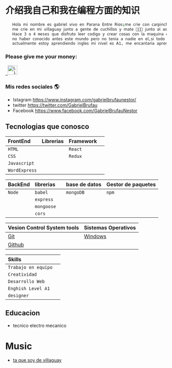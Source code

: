 
# 介绍我自己和我在编程方面的知识




```bash
   𝖧𝗈𝗅𝖺 𝗆𝗂 𝗇𝗈𝗆𝖻𝗋𝖾 𝖾𝗌 𝗀𝖺𝖻𝗋𝗂𝖾𝗅 𝗏𝗂𝗏𝗈 𝖾𝗇 𝖯𝖺𝗋𝖺𝗇𝖺 𝖤𝗇𝗍𝗋𝖾 𝖱𝗂𝗈𝗌;𝗆𝖾 𝖼𝗋𝗂𝖾 𝖼𝗈𝗇 𝖼𝖺𝗋𝗉𝗂𝗇𝖼𝗁𝗈𝗌 𝗋𝖾𝖼𝗈𝗌𝗍𝖺𝖽𝗈 𝖾𝗇 𝗆𝗂 𝗀𝗎𝖺𝗅𝖾𝗀𝗎𝖺𝗒,𝗆𝖾 𝖼𝗋𝗂𝖾 𝗃𝗎𝗇𝗍𝗈 𝖺 𝖾𝗅 𝖾𝗌𝗉𝗂𝗇𝗂𝗅𝗅𝗈 𝗈 𝖼𝗁𝗎𝗋𝗊𝗎𝗂,
   𝗆𝖾 𝖼𝗋𝗂𝖾 𝖾𝗇 𝗆𝗂 𝗏𝗂𝗅𝗅𝖺𝗀𝗎𝖺𝗒 𝗃𝗎𝗇𝗍𝗈 𝖺 𝗀𝖾𝗇𝗍𝖾 𝖽𝖾 𝖼𝗎𝖼𝗁𝗂𝗅𝗅𝗈𝗌 𝗒 𝗆𝖺𝗍𝖾 🧉👺🔪 𝗃𝗎𝗇𝗍𝗈 𝖺𝗅 𝖺𝗌𝖺𝖽𝗈 𝖾𝗇 𝖺𝗅 𝖺𝗋𝗋𝗈𝗒𝗈 𝗈 𝖾𝗇 𝗅𝖺 𝖼𝖺𝗌𝖺 𝖿𝖺𝖺 𝗍𝖺 𝗊𝗎𝖾 𝗌𝗈𝗒 𝖽𝖾 𝗏𝗂𝗅𝗅𝖺𝗀𝗎𝖺𝗒 !!
   𝖧𝖺𝖼𝖾 3 o 4 meses 𝗊𝗎𝖾 𝖽𝗂𝗌𝖿𝗋𝗎𝗍𝗈 𝗅𝖾𝖾𝗋 𝖼𝗈𝖽𝗂𝗀𝗈 𝗒 𝖼𝗋𝖾𝖺𝗋 𝖼𝗈𝗌𝖺𝗌 𝖼𝗈𝗇 𝗅𝖺 𝗆𝖺𝗊𝗎𝗂𝗇𝖺 𝖼𝗋𝖾𝗈 𝗊𝗎𝖾 𝖾𝗌 𝖺𝗅𝗀𝗈 𝗊𝗎𝖾 𝗇𝗈𝗌 𝗉𝗎𝖾𝖽𝖾 𝖺𝗒𝗎𝖽𝖺𝗋 𝖺 𝖼𝗋𝖾𝖼𝖾𝗋 𝖼𝗈𝗆𝗈 𝖾𝗌𝗉𝖾𝖼𝗂𝖾, 𝗅𝖺𝗆𝖾𝗇𝗍𝗈
   𝗇𝗈 𝗁𝖺𝖻𝖾𝗋 𝖼𝗈𝗇𝗈𝖼𝗂𝖽𝗈 𝖺𝗇𝗍𝖾𝗌 𝖾𝗌𝗍𝖾 𝗆𝗎𝗇𝖽𝗈 𝗉𝖾𝗋𝗈 𝗇𝗈 𝗍𝖾𝗇𝗂𝖺 𝖺 𝗇𝖺𝖽𝗂𝖾 𝖾𝗇 𝖾𝗅,𝗌𝗂 𝗍𝗈𝖽𝗈 𝗌𝖺𝗅𝖾 𝖻𝗂𝖾𝗇 𝖾𝗌𝗉𝖾𝗋𝗈 𝗉𝗈𝖽𝖾𝗋 𝖾𝗇𝗌𝖾𝗇̃𝗂𝖺𝗋𝗌𝖾𝗅𝗈 𝖺 𝗆𝗂𝗌 𝗁𝗂𝗃𝗈𝗌 𝖾𝗅 𝖽𝗂𝖺 𝖽𝖾 𝗆𝖺𝗇̃𝖺𝗇𝖺;
   𝖺𝖼𝗍𝗎𝖺𝗅𝗆𝖾𝗇𝗍𝖾 𝖾𝗌𝗍𝗈𝗒 𝖺𝗉𝗋𝖾𝗇𝖽𝗂𝖾𝗇𝖽𝗈 𝗂𝗇𝗀𝗅𝖾𝗌 𝗆𝗂 𝗇𝗂𝗏𝖾𝗅 𝖾𝗌 𝖠𝟣, 𝗆𝖾 𝖾𝗇𝖼𝖺𝗇𝗍𝖺𝗋𝗂𝖺 𝖺𝗉𝗋𝖾𝗇𝖽𝖾𝗋 𝖼𝗁𝗂𝗇𝗈 𝗉𝖾𝗋𝗈 𝗇𝖾𝖼𝖾𝗌𝗂𝗍𝗈 𝖽𝖾𝗅 𝗂𝗇𝗀𝗅𝖾𝗌 𝗉𝗋𝗂𝗆𝖾𝗋𝗈.
```
<h3>  Please give me your money: </h3>
<p align="left">
  <code><a href="https://www.linkedin.com/in/pavegliobruno/" target="_blank"> <img src="https://res.cloudinary.com/dlexbrcrv/image/upload/v1621273442/Proyects/linkedin_1_wfivod.svg" alt="Linkedin" height="30"/></a></code>
   
   
### Mis redes sociales 🌎 
- Istagram https://www.instagram.com/gabrielbrufaunestor/ 
- twitter https://twitter.com/GabrielBrufau 
- Facebook https://www.facebook.com/GabrielBrufauNestor


## Tecnologias que conosco
| FrontEnd        | Librerias | Framework                    |                      |
| :--------       |:-------   | :------------------------    | :-------------------                       
| `HTML`          |           |           `React`            |                      |
| `CSS`           |           |           `Redux`            |                      |
|`Javascript`     |           |
|`WordExpress`    |           |

| BackEnd            | librerias          |               | base de datos       |Gestor de paquetes    |
| :--------          |:-------            | :------------ | :-------------------| :------------------- |                     
| `Node`             | `babel`            |               | `mongoDB`           |`npm`                 |
|                    | `express`          |               |                     |                      |
|                    | `mongoose`         |               |                     |                      |
|                    | `cors`             |               |                     |                      |
   
| Vesion Control System tools       | Sistemas Operativos                               |
| :-----------------------       | :----------------------------     |
| [Git](https://git-scm.com/doc)    | [Windows](https://www.microsoft.com/es-ar/windows)|  
| [Github](https://github.com/)     |                  |   
   

| Skills                   |    
| :-----------------------  | 
| `Trabajo en equipo  `       |                                  
| `Creatividad       `        |  
| `Desarrollo Web   `         |
| `Enghish Level A1`          |
| `designer`                  | 
 


 
 ## Educacion
 - tecnico electro mecanico
 
 
 
 
 
# Music
 - [ta que soy de villaguay](https://www.youtube.com/watch?v=M6c5ydQp278)









